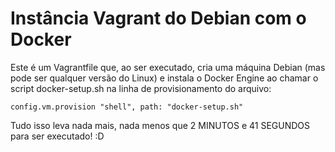 # Instância Vagrant do Debian com o Docker

Este é um Vagrantfile que, ao ser executado, cria uma máquina Debian (mas pode ser qualquer versão do Linux) e instala o Docker Engine ao chamar o script docker-setup.sh na linha de provisionamento do arquivo:

`config.vm.provision "shell", path: "docker-setup.sh"`

Tudo isso leva nada mais, nada menos que 2 MINUTOS e 41 SEGUNDOS para ser executado! :D
